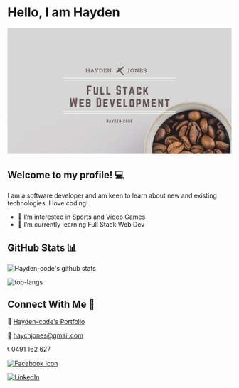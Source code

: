 # Hello, I am Hayden

![My Banner](https://github.com/Hayden-code/Hayden-code/blob/91ea8bad44df991a3d96f0251b3e0f12e331010c/Coffee%20Shop%20Announcement%20Facebook%20Timeline.jpg)

## Welcome to my profile! 💻

I am a software developer and am keen to learn about new and existing technologies. I love coding!

- 👀 I’m interested in Sports and Video Games
- 🌱 I’m currently learning Full Stack Web Dev

## GitHub Stats 📊

![Hayden-code's github stats](https://github-readme-stats.vercel.app/api?username=hayden-code)

![top-langs](https://github-readme-stats.vercel.app/api/top-langs?username=hayden-code&show_icons=true&theme=radical)

## Connect With Me 🔗

💼 [Hayden-code's Portfolio](https://hayden-code.github.io/My_React_Portfolio/)

📧 haychjones@gmail.com <br>

📞 0491 162 627 <br>

<a href="https://www.facebook.com/HaydenJones99/"><img src="https://assets.wordstream.com/s3fs-public/styles/simple_image/public/images/facebook-logo-stats-2018.png?xnmV_wKuqClXX297l4IsIMmIYZJZrktk&itok=NuRNkmk0" alt="Facebook Icon" height="25"> </a>

<a href="www.linkedin.com/in/hayden-jones-a18256195"><img src="https://img.shields.io/badge/LinkedIn--_.svg?style=social&logo=linkedin" alt="LinkedIn"></a>


<!---
Hayden-code/Hayden-code is a ✨ special ✨ repository because its `README.md` (this file) appears on your GitHub profile.
You can click the Preview link to take a look at your changes.
--->
